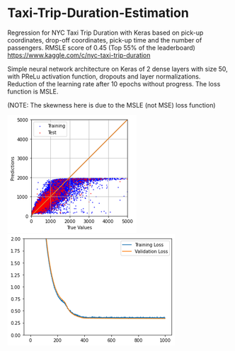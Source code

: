 # Taxi-Trip-Duration-Estimation
Regression for NYC Taxi Trip Duration with Keras based on pick-up coordinates, drop-off coordinates, pick-up time and the number of passengers. RMSLE score of 0.45 (Top 55% of the leaderboard) https://www.kaggle.com/c/nyc-taxi-trip-duration

Simple neural network architecture on Keras of 2 dense layers with size 50, with PReLu activation function, dropouts and layer normalizations. Reduction of the learning rate after 10 epochs without progress. The loss function is MSLE.

(NOTE: The skewness here is due to the MSLE (not MSE) loss function)

![Test Image 1](https://github.com/fallintoplace/Taxi-Trip-Duration-Calculation/blob/master/prediction_graph.png)
![Test Image 2](https://github.com/fallintoplace/Taxi-Trip-Duration-Calculation/blob/master/loss_graph.png)
